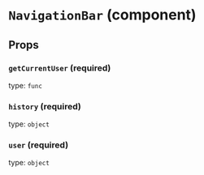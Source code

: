 `NavigationBar` (component)
===========================



Props
-----

### `getCurrentUser` (required)

type: `func`


### `history` (required)

type: `object`


### `user` (required)

type: `object`

